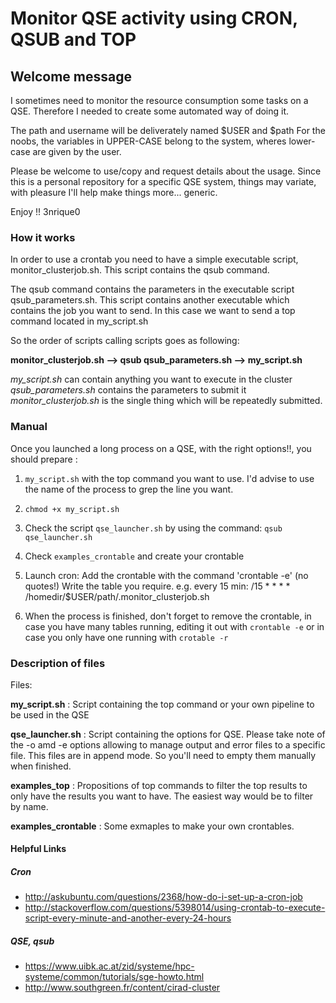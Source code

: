 # Monitor QSE activity using CRON, QSUB and TOP #


## Welcome message ##

I sometimes need to monitor the resource consumption some tasks on a QSE.
Therefore I needed to create some automated way of doing it.


The path and username will be deliverately named $USER and $path
For the noobs, the variables in UPPER-CASE belong to the system, wheres lower-case are given by the user.

 Please be welcome to use/copy and request details about the usage. Since this is a personal repository for a specific QSE system, things may variate, with pleasure I'll help make things more... generic.

 Enjoy !!
 3nrique0


### How it works ###

In order to use a crontab you need to have a simple executable script, monitor_clusterjob.sh. This script contains the qsub command.

The qsub command contains the parameters in the executable script qsub_parameters.sh. This script contains another executable which contains the job you want to send. In this case we want to send a top command located in my_script.sh

So the order of scripts calling scripts goes as following:

**monitor_clusterjob.sh --> qsub qsub_parameters.sh --> my_script.sh**

*my_script.sh* can contain anything you want to execute in the cluster
*qsub_parameters.sh* contains the parameters to submit it
*monitor_clusterjob.sh* is the single thing which will be repeatedly submitted.

### Manual ###
Once you launched a long process on a QSE, with the right options!!, you should prepare :

1. `my_script.sh` with the top command you want to use. I'd advise to use the name of the process to grep the line you want.

2. `chmod +x my_script.sh`

3. Check the script `qse_launcher.sh` by using the command: `qsub qse_launcher.sh`

4. Check `examples_crontable` and create your crontable 
	
5. Launch cron:
Add the crontable with the command 'crontable -e' (no quotes!)
Write the table you require. e.g. every 15 min:
/15 * * * * /homedir/$USER/path/.monitor_clusterjob.sh

6. When the process is finished, don't forget to remove the crontable,
in case you have many tables running, editing it out with `crontable -e`
or in case you only have one running with `crotable -r`

### Description of files ###

Files:

**my_script.sh** : Script containing the top command or your own pipeline to be used in the QSE

**qse_launcher.sh** : Script containing the options for QSE. Please take note of the -o  amd -e options allowing to manage output and error files to a specific file. This files are in append mode. So you'll need to empty them manually when finished.

**examples_top** : Propositions of top commands to filter the top results to only have the results you want to have. The easiest way would be to filter by name.

**examples_crontable** : Some exmaples to make your own crontables.


#### Helpful Links ####

##### Cron #####

* http://askubuntu.com/questions/2368/how-do-i-set-up-a-cron-job
* http://stackoverflow.com/questions/5398014/using-crontab-to-execute-script-every-minute-and-another-every-24-hours

##### QSE, qsub #####

* https://www.uibk.ac.at/zid/systeme/hpc-systeme/common/tutorials/sge-howto.html
* http://www.southgreen.fr/content/cirad-cluster


